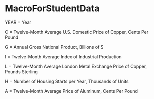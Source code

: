 # MacroForStudentData
YEAR = Year

C = Twelve-Month Average U.S. Domestic Price of Copper, Cents Per Pound

G = Annual Gross National Product, Billions of $

I = Twelve-Month Average Index of Industrial Production

L = Twelve-Month Average London Metal Exchange Price of Copper,
Pounds Sterling

H = Number of Housing Starts per Year, Thousands of Units

A = Twelve-Month Average Price of Aluminum, Cents Per Pound
